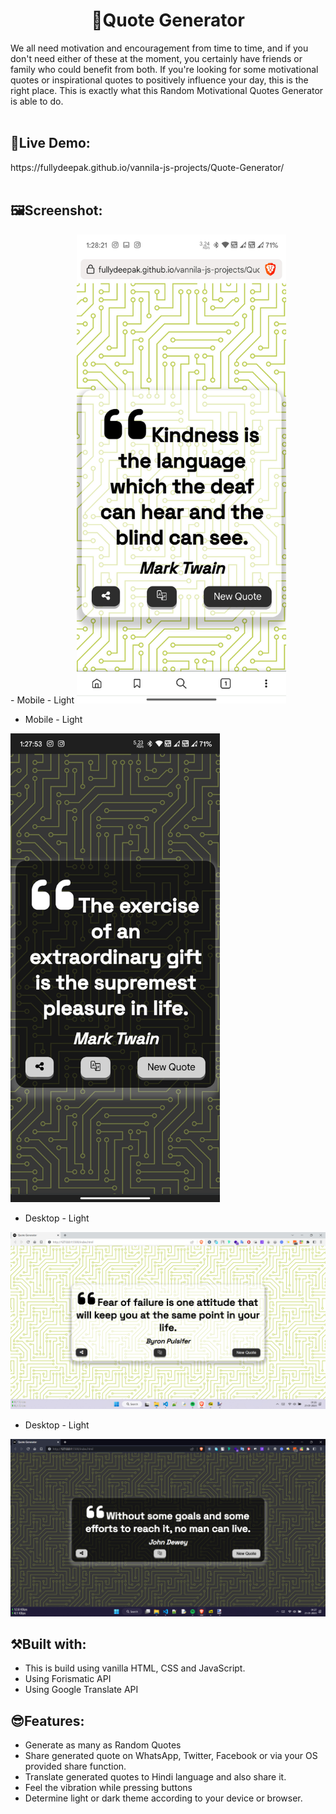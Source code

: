 <h1 align='center'>💬Quote Generator</h1>

We all need motivation and encouragement from time to time, and if you don't need either of these at the moment, you certainly have friends or family who could benefit from both. If you're looking for some motivational quotes or inspirational quotes to positively influence your day, this is the right place. This is exactly what this Random Motivational Quotes Generator is able to do.
</br>
</br>

<h2>👀Live Demo:</h2>
https://fullydeepak.github.io/vannila-js-projects/Quote-Generator/
</br>
</br>
<h2>🖼️Screenshot:</h2>
- Mobile - Light

<img src="screenshots/Mobile-Light.jpg" height="750" width="335">

- Mobile - Light

<img src="screenshots/Mobile-Dark.jpg" height="750" width="335">

- Desktop - Light

<img src="screenshots/Desk-Light.png" >

- Desktop - Light

<img src="screenshots/Desk-Dark.png">

</br>
<h2>⚒️Built with:</h2>

- This is build using vanilla HTML, CSS and JavaScript.
- Using Forismatic API
- Using Google Translate API

<h2>😎Features:</h2>

- Generate as many as Random Quotes
- Share generated quote on WhatsApp, Twitter, Facebook or via your OS provided share function.
- Translate generated quotes to Hindi language and also share it.
- Feel the vibration while pressing buttons
- Determine light or dark theme according to your device or browser.
